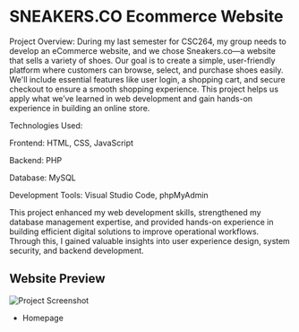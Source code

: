 # SNEAKERS.CO Ecommerce Website

Project Overview: During my last semester for CSC264, my group needs to develop an eCommerce website, and we chose Sneakers.co—a website that sells a variety of shoes. Our goal is to create a simple, user-friendly platform where customers can browse, select, and purchase shoes easily. We'll include essential features like user login, a shopping cart, and secure checkout to ensure a smooth shopping experience. This project helps us apply what we’ve learned in web development and gain hands-on experience in building an online store.


Technologies Used:

Frontend: HTML, CSS, JavaScript

Backend: PHP

Database: MySQL

Development Tools: Visual Studio Code, phpMyAdmin

This project enhanced my web development skills, strengthened my database management expertise, and provided hands-on experience in building efficient digital solutions to improve operational workflows. Through this, I gained valuable insights into user experience design, system security, and backend development.

## Website Preview

![Project Screenshot](https://github.com/AnasHakimi/Photostat_-_Printing_Service_System/blob/main/homepage.png?raw=true)
- Homepage

